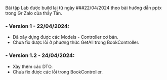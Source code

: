 Bài tập Lab được build lại từ ngày ###22/04/2024 theo bài hướng dẫn pptx trong Gr Zalo của thầy Tấn.
### - Version 1  - 22/04/2024:
- Đã xây dựng được các Models - Controller cơ bản.
- Chưa fix được lỗi ở phương thức GetAll trong BookController.
### - Version 1.2  - 24/04/2024:
- Xây thêm các DTO.
- Chưa fix được các lỗi trong BookController.
